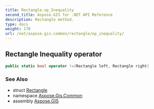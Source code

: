 ```yaml
---
title: Rectangle.op_Inequality
second_title: Aspose.GIS for .NET API Reference
description: Rectangle method. 
type: docs
weight: 170
url: /net/aspose.gis.common/rectangle/op_inequality/
---
```

## Rectangle Inequality operator

```csharp
public static bool operator !=(Rectangle left, Rectangle right)
```

### See Also

* struct [Rectangle](../)
* namespace [Aspose.Gis.Common](../../rectangle/)
* assembly [Aspose.GIS](../../../)


